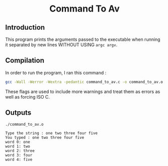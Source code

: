 <h1 align = "center"> Command To Av </h1>

## Introduction
This program prints the arguments passed to the executable when running it separated by new lines WITHOUT USING `argc argv`.

## Compilation
In order to run the program, I ran this command : <br>
```bash
gcc -Wall -Werror -Wextra -pedantic command_to_av.c -o command_to_av.o
```

These flags are used to include more warnings and treat them as errors as well as forcing ISO C.

## Outputs
`./command_to_av.o` <br>
```text
Type the string : one two three four five
You typed : one two three four five
word 0: one
word 1: two
word 2: three
word 3: four
word 4: five
```
